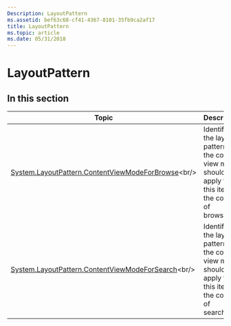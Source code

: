 ```yaml
---
Description: LayoutPattern
ms.assetid: bef63c68-cf41-4367-8101-35fb9ca2af17
title: LayoutPattern
ms.topic: article
ms.date: 05/31/2018
---
```


# LayoutPattern

## In this section



| Topic                                                                                                                      | Description                                                                                                                 |
|----------------------------------------------------------------------------------------------------------------------------|-----------------------------------------------------------------------------------------------------------------------------|
| [System.LayoutPattern.ContentViewModeForBrowse](https://msdn.microsoft.com/library/Dd391667(v=VS.85).aspx)<br/> | Identifies the layout pattern that the content view mode should apply for this item in the context of browsing.<br/>  |
| [System.LayoutPattern.ContentViewModeForSearch](https://msdn.microsoft.com/library/Dd391668(v=VS.85).aspx)<br/> | Identifies the layout pattern that the content view mode should apply for this item in the context of searching.<br/> |



 

 

 




